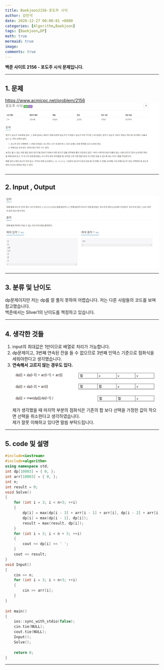 ```yaml
---
title: Baekjoon2156-포도주 시식
author: 강민석
date: 2020-12-27 00:00:01 +0800
categories: [Algorithm,Baekjoon]
tags: [Baekjoon,DP]
math: true
mermaid: true
image: 
comments: true
---
```


**백준 사이트 2156 - 포도주 시식 문제입니다.**

-----  

## 1. 문제
<https://www.acmicpc.net/problem/2156>
![](/assets/img/sample/Baekjoon/2156/Problem.JPG)

-----  

## 2. Input , Output
![](/assets/img/sample/Baekjoon/2156/input.JPG)

-----  

## 3. 분류 및 난이도

dp문제이지만 저는 dp를 잘 풀지 못하여 어렵습니다. 저는 다른 사람들의 코드를 보며 참고했습니다.  
백준에서는 Sliver1의 난이도를 책정하고 있습니다.

-----  

## 4. 생각한 것들

1. input의 최대값은 1만이므로 배열로 처리가 가능합니다.
2. dp문제이고, 3번째 연속된 잔을 들 수 없으므로 3번째 인덱스 기준으로 점화식을 세워야한다고 생각했습니다.
3. **연속해서 고르지 않는 경우도 있다.**
![](/assets/img/sample/Baekjoon/2156/solution.JPG)
제가 생각했을 때 마지막 부분의 점화식은 기존의 합 보다 선택을 가정한 값이 작으면 선택을 취소한다고 생각하였습니다.  
제가 잘못 이해하고 있다면 말씀 부탁드립니다.

-----  

## 5. code 및 설명

```c++
#include<iostream>
#include<algorithm>
using namespace std;
int dp[10003] = { 0, };
int arr[10003] = { 0, };
int n;
int result = 0;
void Solve()
{
	for (int i = 3; i < n+3; ++i)
	{
		dp[i] = max(dp[i - 3] + arr[i - 1] + arr[i], dp[i - 2] + arr[i]);		
		dp[i] = max(dp[i - 1], dp[i]);
		result = max(result, dp[i]);
	}
	for (int i = 3; i < n + 3; ++i)
	{
		cout << dp[i] << ' ';
	}
	cout << result;
}
void Input()
{
	cin >> n;
	for (int i = 3; i < n+3; ++i)
	{
		cin >> arr[i];
	}
}

int main()
{
	ios::sync_with_stdio(false);
	cin.tie(NULL);
	cout.tie(NULL);
	Input();
	Solve();

	return 0;
}
```

-----  